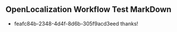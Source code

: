 ## OpenLocalization Workflow Test MarkDown
* feafc84b-2348-4d4f-8d6b-305f9acd3eed thanks!

<!--HONumber=Sep16_HO1-->


